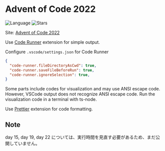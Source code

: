 # Advent of Code 2022

![Language](https://badgen.net/badge/Language/TypeScript/blue)
![Stars](https://img.shields.io/badge/stars%20⭐-50-yellow)

Site: [Advent of Code 2022](https://adventofcode.com/2022)

Use [Code Runner](https://marketplace.visualstudio.com/items?itemName=formulahendry.code-runner) extension for simple output.

Configure `.vscode/settings.json` for Code Runner

``` json
{
  "code-runner.fileDirectoryAsCwd": true,
  "code-runner.saveFileBeforeRun": true,
  "code-runner.ignoreSelection": true,
}
```

Some parts include codes for visualization and may use ANSI escape code. However, VSCode output does not recognize ANSI escape code. Run the visualization code in a terminal with ts-node.

Use [Prettier](https://marketplace.visualstudio.com/items?itemName=esbenp.prettier-vscode) extension for code formatting.

## Note

day 15, day 19, day 22 については、実行時間を見直す必要があるため、まだ公開していません。

